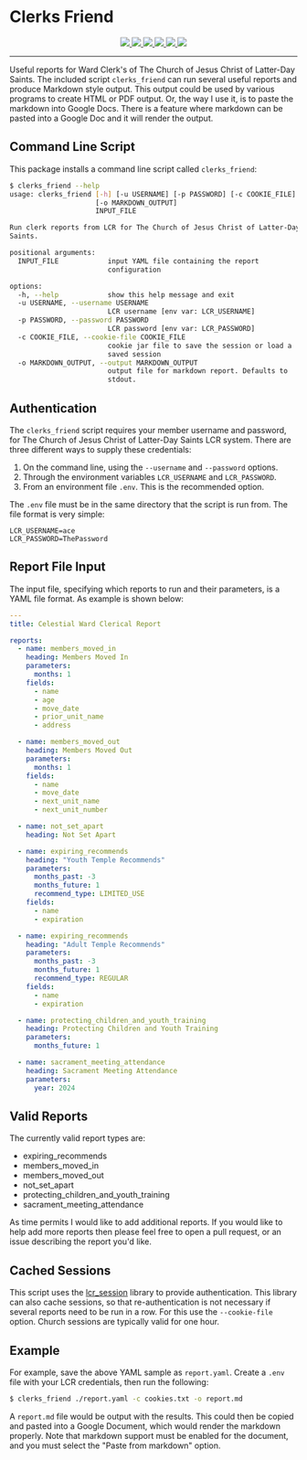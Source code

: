# Clerks Friend

<p align="center">
    <a href="https://clerks-friend.readthedocs.io/en/stable/">
        <img src="https://img.shields.io/readthedocs/clerks-friend"/>
    </a>
    <a href="https://pypi.org/project/clerks-friend/">
        <img src="https://img.shields.io/pypi/v/clerks-friend"/>
    </a>
    <a href="https://pypi.org/project/clerks-friend/">
        <img src="https://img.shields.io/pypi/wheel/clerks-friend"/>
    </a>
    <a href="https://pypi.org/project/clerks-friend/">
        <img src="https://img.shields.io/pypi/pyversions/clerks-friend"/>
    </a>
    <a href="https://github.com/IsaacsLab42/clerks_friend/">
        <img src="https://img.shields.io/github/license/IsaacsLab42/clerks_friend"/>
    </a>
    <a href="https://black.readthedocs.io/en/stable/">
        <img src="https://img.shields.io/badge/code_style-black-black"/>
    </a>
</p>

---

Useful reports for Ward Clerk's of The Church of Jesus Christ of Latter-Day Saints. The
included script `clerks_friend` can run several useful reports and produce Markdown
style output. This output could be used by various programs to create HTML or PDF
output. Or, the way I use it, is to paste the markdown into Google Docs. There is a
feature where markdown can be pasted into a Google Doc and it will render the output.

## Command Line Script

This package installs a command line script called `clerks_friend`:

```bash
$ clerks_friend --help
usage: clerks_friend [-h] [-u USERNAME] [-p PASSWORD] [-c COOKIE_FILE]
                     [-o MARKDOWN_OUTPUT]
                     INPUT_FILE

Run clerk reports from LCR for The Church of Jesus Christ of Latter-Day
Saints.

positional arguments:
  INPUT_FILE            input YAML file containing the report
                        configuration

options:
  -h, --help            show this help message and exit
  -u USERNAME, --username USERNAME
                        LCR username [env var: LCR_USERNAME]
  -p PASSWORD, --password PASSWORD
                        LCR password [env var: LCR_PASSWORD]
  -c COOKIE_FILE, --cookie-file COOKIE_FILE
                        cookie jar file to save the session or load a
                        saved session
  -o MARKDOWN_OUTPUT, --output MARKDOWN_OUTPUT
                        output file for markdown report. Defaults to
                        stdout.
```

## Authentication

The `clerks_friend` script requires your member username and password, for The Church of
Jesus Christ of Latter-Day Saints LCR system. There are three different ways to supply
these credentials:

1. On the command line, using the `--username` and `--password` options.
2. Through the environment variables `LCR_USERNAME` and `LCR_PASSWORD`.
3. From an environment file `.env`. This is the recommended option.

The `.env` file must be in the same directory that the script is run from. The file format is very simple:

```
LCR_USERNAME=ace
LCR_PASSWORD=ThePassword
```

## Report File Input

The input file, specifying which reports to run and their parameters, is a YAML file
format. As example is shown below:

```yaml
---
title: Celestial Ward Clerical Report

reports:
  - name: members_moved_in
    heading: Members Moved In
    parameters:
      months: 1
    fields:
      - name
      - age
      - move_date
      - prior_unit_name
      - address

  - name: members_moved_out
    heading: Members Moved Out
    parameters:
      months: 1
    fields:
      - name
      - move_date
      - next_unit_name
      - next_unit_number

  - name: not_set_apart
    heading: Not Set Apart

  - name: expiring_recommends
    heading: "Youth Temple Recommends"
    parameters:
      months_past: -3
      months_future: 1
      recommend_type: LIMITED_USE
    fields:
      - name
      - expiration

  - name: expiring_recommends
    heading: "Adult Temple Recommends"
    parameters:
      months_past: -3
      months_future: 1
      recommend_type: REGULAR
    fields:
      - name
      - expiration

  - name: protecting_children_and_youth_training
    heading: Protecting Children and Youth Training
    parameters:
      months_future: 1

  - name: sacrament_meeting_attendance
    heading: Sacrament Meeting Attendance
    parameters:
      year: 2024

```

## Valid Reports

The currently valid report types are:

* expiring_recommends
* members_moved_in
* members_moved_out
* not_set_apart
* protecting_children_and_youth_training
* sacrament_meeting_attendance

As time permits I would like to add additional reports. If you would like to help add
more reports then please feel free to open a pull request, or an issue describing the
report you'd like.


## Cached Sessions

This script uses the [lcr_session](https://github.com/IsaacsLab42/lcr_session) library
to provide authentication. This library can also cache sessions, so that
re-authentication is not necessary if several reports need to be run in a row. For this
use the `--cookie-file` option. Church sessions are typically valid for one hour.


## Example

For example, save the above YAML sample as `report.yaml`. Create a `.env` file with your
LCR credentials, then run the following:

```bash
$ clerks_friend ./report.yaml -c cookies.txt -o report.md
```

A `report.md` file would be output with the results. This could then be copied and
pasted into a Google Document, which would render the markdown properly. Note that
markdown support must be enabled for the document, and you must select the "Paste from
markdown" option.
